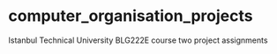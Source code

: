 # computer_organisation_projects
Istanbul Technical University BLG222E course two project assignments
